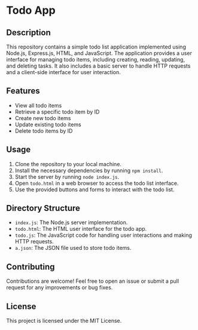 # Todo App

## Description
This repository contains a simple todo list application implemented using Node.js, Express.js, HTML, and JavaScript. The application provides a user interface for managing todo items, including creating, reading, updating, and deleting tasks. It also includes a basic server to handle HTTP requests and a client-side interface for user interaction.

## Features
- View all todo items
- Retrieve a specific todo item by ID
- Create new todo items
- Update existing todo items
- Delete todo items by ID

## Usage
1. Clone the repository to your local machine.
2. Install the necessary dependencies by running `npm install`.
3. Start the server by running `node index.js`.
4. Open `todo.html` in a web browser to access the todo list interface.
5. Use the provided buttons and forms to interact with the todo list.

## Directory Structure
- `index.js`: The Node.js server implementation.
- `todo.html`: The HTML user interface for the todo app.
- `todo.js`: The JavaScript code for handling user interactions and making HTTP requests.
- `a.json`: The JSON file used to store todo items.

## Contributing
Contributions are welcome! Feel free to open an issue or submit a pull request for any improvements or bug fixes.

## License
This project is licensed under the MIT License.
